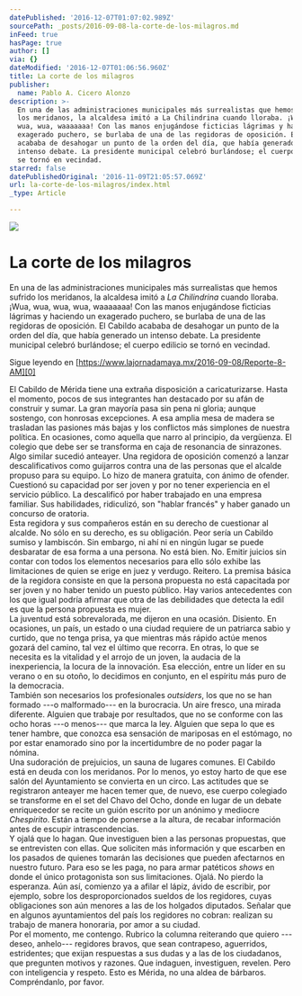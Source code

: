 ```yaml
---
datePublished: '2016-12-07T01:07:02.989Z'
sourcePath: _posts/2016-09-08-la-corte-de-los-milagros.md
inFeed: true
hasPage: true
author: []
via: {}
dateModified: '2016-12-07T01:06:56.960Z'
title: La corte de los milagros
publisher:
  name: Pablo A. Cicero Alonzo
description: >-
  En una de las administraciones municipales más surrealistas que hemos sufrido
  los meridanos, la alcaldesa imitó a La Chilindrina cuando lloraba. ¡Wua, wua,
  wua, wua, waaaaaaa! Con las manos enjugándose ficticias lágrimas y haciendo un
  exagerado puchero, se burlaba de una de las regidoras de oposición. El Cabildo
  acababa de desahogar un punto de la orden del día, que había generado un
  intenso debate. La presidente municipal celebró burlándose; el cuerpo edilicio
  se tornó en vecindad.
starred: false
datePublishedOriginal: '2016-11-09T21:05:57.069Z'
url: la-corte-de-los-milagros/index.html
_type: Article

---
```

![](https://the-grid-user-content.s3-us-west-2.amazonaws.com/df760d16-2e5d-4445-be61-8c5b3553c6f0.jpg)

# La corte de los milagros

En una de las administraciones municipales más surrealistas que hemos sufrido los meridanos, la alcaldesa imitó a _La Chilindrina_ cuando lloraba. ¡Wua, wua, wua, wua, waaaaaaa! Con las manos enjugándose ficticias lágrimas y haciendo un exagerado puchero, se burlaba de una de las regidoras de oposición. El Cabildo acababa de desahogar un punto de la orden del día, que había generado un intenso debate. La presidente municipal celebró burlándose; el cuerpo edilicio se tornó en vecindad.

Sigue leyendo en [https://www.lajornadamaya.mx/2016-09-08/Reporte-8-AM][0]

El Cabildo de Mérida tiene una extraña disposición a caricaturizarse. Hasta el momento, pocos de sus integrantes han destacado por su afán de construir y sumar. La gran mayoría pasa sin pena ni gloria; aunque sostengo, con honrosas excepciones. A esa amplia mesa de madera se trasladan las pasiones más bajas y los conflictos más simplones de nuestra política. En ocasiones, como aquella que narro al principio, da vergüenza. El colegio que debe ser se transforma en caja de resonancia de sinrazones.   
Algo similar sucedió anteayer. Una regidora de oposición comenzó a lanzar descalificativos como guijarros contra una de las personas que el alcalde propuso para su equipo. Lo hizo de manera gratuita, con ánimo de ofender. Cuestionó su capacidad por ser joven y por no tener experiencia en el servicio público. La descalificó por haber trabajado en una empresa familiar. Sus habilidades, ridiculizó, son "hablar francés" y haber ganado un concurso de oratoria.  
Esta regidora y sus compañeros están en su derecho de cuestionar al alcalde. No sólo en su derecho, es su obligación. Peor sería un Cabildo sumiso y lambiscón. Sin embargo, ni ahí ni en ningún lugar se puede desbaratar de esa forma a una persona. No está bien. No. Emitir juicios sin contar con todos los elementos necesarios para ello sólo exhibe las limitaciones de quien se erige en juez y verdugo. Reitero. La premisa básica de la regidora consiste en que la persona propuesta no está capacitada por ser joven y no haber tenido un puesto público. Hay varios antecedentes con los que igual podría afirmar que otra de las debilidades que detecta la edil es que la persona propuesta es mujer.  
La juventud está sobrevalorada, me dijeron en una ocasión. Disiento. En ocasiones, un país, un estado o una ciudad requiere de un patriarca sabio y curtido, que no tenga prisa, ya que mientras más rápido actúe menos gozará del camino, tal vez el último que recorra. En otras, lo que se necesita es la vitalidad y el arrojo de un joven, la audacia de la inexperiencia, la locura de la innovación. Esa elección, entre un líder en su verano o en su otoño, lo decidimos en conjunto, en el espíritu más puro de la democracia.  
También son necesarios los profesionales _outsiders_, los que no se han formado ---o malformado--- en la burocracia. Un aire fresco, una mirada diferente. Alguien que trabaje por resultados, que no se conforme con las ocho horas ---o menos--- que marca la ley. Alguien que sepa lo que es tener hambre, que conozca esa sensación de mariposas en el estómago, no por estar enamorado sino por la incertidumbre de no poder pagar la nómina.  
Una sudoración de prejuicios, un sauna de lugares comunes. El Cabildo está en deuda con los meridanos. Por lo menos, yo estoy harto de que ese salón del Ayuntamiento se convierta en un circo. Las actitudes que se registraron anteayer me hacen temer que, de nuevo, ese cuerpo colegiado se transforme en el set del Chavo del Ocho, donde en lugar de un debate enriquecedor se recite un guión escrito por un anónimo y mediocre _Chespirito_. Están a tiempo de ponerse a la altura, de recabar información antes de escupir intrascendencias.   
Y ojalá que lo hagan. Que investiguen bien a las personas propuestas, que se entrevisten con ellas. Que soliciten más información y que escarben en los pasados de quienes tomarán las decisiones que pueden afectarnos en nuestro futuro. Para eso se les paga, no para armar patéticos _shows_ en donde el único protagonista son sus limitaciones. Ojalá. No pierdo la esperanza. Aún así, comienzo ya a afilar el lápiz, ávido de escribir, por ejemplo, sobre los desproporcionados sueldos de los regidores, cuyas obligaciones son aún menores a las de los holgados diputados. Señalar que en algunos ayuntamientos del país los regidores no cobran: realizan su trabajo de manera honoraria, por amor a su ciudad.   
Por el momento, me contengo. Rubrico la columna reiterando que quiero ---deseo, anhelo--- regidores bravos, que sean contrapeso, aguerridos, estridentes; que exijan respuestas a sus dudas y a las de los ciudadanos, que pregunten motivos y razones. Que indaguen, investiguen, revelen. Pero con inteligencia y respeto. Esto es Mérida, no una aldea de bárbaros. Compréndanlo, por favor.

[0]: https://www.lajornadamaya.mx/2016-09-08/Reporte-8-AM